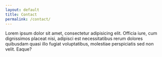 ```yaml
---
layout: default
title: Contact
permalink: /contact/
---
```


Lorem ipsum dolor sit amet, consectetur adipisicing elit. Officia iure, cum dignissimos placeat nisi, adipisci est necessitatibus rerum dolores quibusdam quasi illo fugiat voluptatibus, molestiae perspiciatis sed non velit. Eaque?
